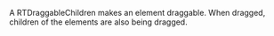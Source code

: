 A RTDraggableChildren makes an element draggable. When dragged, children of the elements are also being dragged.